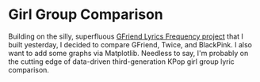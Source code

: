 # Girl Group Comparison
Building on the silly, superfluous [GFriend Lyrics Frequency project](https://github.com/jbecker7/GFriend-Lyrics-Frequency) that I built yesterday, I decided to compare GFriend, Twice, and BlackPink. I also want to add some graphs via Matplotlib. Needless to say, I'm probably on the cutting edge of data-driven third-generation KPop girl group lyric comparison.

